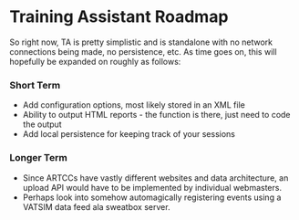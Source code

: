 <h1>Training Assistant Roadmap</h1>

<p>So right now, TA is pretty simplistic and is standalone with no network connections being made, no persistence, etc. As time goes on, this will hopefully be expanded on roughly as follows:</p>

<h3>Short Term</h3>
<ul>
	<li>Add configuration options, most likely stored in an XML file</li>
	<li>Ability to output HTML reports - the function is there, just need to code the output</li>
	<li>Add local persistence for keeping track of your sessions</li>
</ul>

<h3>Longer Term</h3>
<ul>
	<li>Since ARTCCs have vastly different websites and data architecture, an upload API would have to be implemented by individual webmasters.</li>
	<li>Perhaps look into somehow automagically registering events using a VATSIM data feed ala sweatbox server.</li>
</ul>
